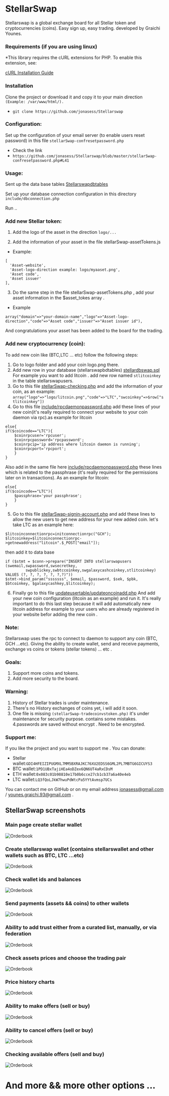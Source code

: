 # StellarSwap 
Stellarswap is a global exchange board for all Stellar token and cryptocurrencies (coins). Easy sign up, easy trading.
developed by Graichi Younes.

### Requirements (if you are using linux)

*This library requires the cURL extensions for PHP. To enable this extension, see:

   [cURL Installation Guide](http://php.net/manual/en/curl.installation.php)

### Installation

Clone the project or download it and copy it to your main direction ```(Example: /var/www/html/).```
* ``` git clone https://github.com/jonasess/Stellarswap ```

### Configuration:

Set up the configuration of your email server (to enable users reset password) in this file ``` stellarSwap-confresetpassword.php ```
* Check the link
* ``` https://github.com/jonasess/Stellarswap/blob/master/stellarSwap-confresetpassword.php#L41 ```

### Usage:

Sent up the data base tables [Stellarswapdbtables](https://github.com/jonasess/Stellarswap/blob/master/stellardbswap.sql)

Set up your database connection configuration in this directory ``` include/dbconnection.php ```

Run ..
### Add new Stellar token:
1. Add the logo of the asset in the direction ``` logo/... ```

2. Add the information of your asset in the file stellarSwap-assetTokens.js
* Example:
```
[
  'Asset-website',
  'Asset-logo-direction example: logo/myaaset.png',
  'Asset code',
  'Asset issuer'
],
```

3. Do the same step in the file stellarSwap-assetTokens.php , add your asset information in the $asset_tokes array .
* Example
```
array("domain"=>"your-domain-name","logo"=>"Asset-logo-direction","code"=>"Asset code","issuer"=>"Asset issuer id"),
```

And congratulations your asset has been added to the board for the trading.

### Add new cryptocurrency (coin):
To add new coin like (BTC,LTC ... etc) follow the following steps:
1. Go to logo folder and add your coin logo.png there.
2. Add new row in your database (stellarswapbdtables) [stellardbswap.sql](https://github.com/jonasess/Stellarswap/blob/master/stellardbswap.sql#L40)
For example you want to add litcoin . add new row named ``` stlitcoinkey ``` in the table stellarswapusers.
3. Go to this file [stellarSwap-checking.php](https://github.com/jonasess/Stellarswap/blob/master/stellarSwap-checking.php#L44)
 and add the information of your coin, as an example:
``` array("logo"=>"logo/litcoin.png","code"=>"LTC","swcoinkey"=>$row["stlitcoinkey"]) ```
4. Go to this file [include/rpcdaemonpassword.php](https://github.com/jonasess/Stellarswap/blob/master/include/rpcdaemonpassword.php#L16) add these lines of your new coin(it's really required to connect your website to your coin daemon via rpc).as example for litcoin
```
else{
if($coincode=="LTC"){
	$coinrpcuser='rpcuser';
	$coinrpcpassword='rpcpassword';
	$coinrpcip='ip address where litcoin daemon is running';
	$coinrpcport='rpcport';
	}
}
```
Also add in the same file here [include/rpcdaemonpassword.php](https://github.com/jonasess/Stellarswap/blob/master/include/rpcdaemonpassword.php#L29) these lines which is related to the passphrase (it's really required for the permissions later on in transactions). As an example for litcoin:
```
else{
if($coincode=="LTC"){
	$passphrase='your passphrase';
	}
}
```
5. Go to this file [stellarSwap-signin-account.php](https://github.com/jonasess/Stellarswap/blob/master/stellarSwap-signin-account.php#L88) and add these lines to allow the new users to get new address for your new added coin. let's take LTC as an example here:
```
$litcoinconnectionrpc=initconnectionrpc("GCH");
$litcoinkey=$litcoinconnectionrpc->getnewaddress("litcoin".$_POST["email"]);
```
then add it to data base
```
if ($stmt = $conn->prepare("INSERT INTO stellarswapusers (swemail,swpassword,swsecretkey,
         swpublickey,swbtccoinkey,swgalaxycashcoinkey,stlitcoinkey) VALUES (?, ?, ?, ?, ?, ?,?)")) 
$stmt->bind_param("sssssss", $email, $password, $sek, $pbk, $btcoinkey, $galaxycashkey,$litcoinkey);
```

6. Finally go to this file [updateusertable/updateoncoinadd.php](https://github.com/jonasess/Stellarswap/blob/master/updateusertable/updateoncoinadd.php)
And add your new coin configuration (litcoin as an example) and run it.
It's really important to do this last step because it will add automatically new litcoin address for example to your users who are already registered in your website befor adding the new coin .

### Note:
Stellarswap uses the rpc to connect to daemon to support any coin (BTC, GCH ...etc).
Giving the ability to create wallet, send and receive payments, exchange vs coins or tokens (stellar tokens) ... etc .

### Goals:
1. Support more coins and tokens.
2. Add more security to the board.

### Warning:
1. History of Stellar trades is under maintenance.
2. There's no History exchanges of coins yet, i will add it soon.
3. One file is missing ```(stellarSwap-tradecoinvstoken.php)``` it's under maintenance for security purpose. contains some mistakes.
4.passwords are saved without encrypt . Need to be encrypted.

### Support me:
If you like the project and you want to support me . You can donate:
* Stellar wallet:``` GDI4HFEIZIPUGMXL7MM5BXRAJKC76XU2EDSS6GML2PL7MBTG6GICUYS3 ```
* BTC wallet:``` 1PD1UBxTajiHEa4oDZex6QN6UT4aRxCDsM ```
* ETH wallet:``` 0x083c01b98810e17b0b6cce27cb1cb37a6a40e4eb ```
* LTC wallet:``` LQ3fQoLJkW7hwuPdWtcPa5YYtAvmsp7UCs ```

You can contact me on GitHub or on my email address jonasess@gmail.com / younes.graichi.93@gmail.com .

## StellarSwap screenshots

### Main page create stellar wallet
![Orderbook](https://raw.githubusercontent.com/jonasess/Stellarswap/master/screenshots/index.png)

### Create stellarswap wallet (contains stellarswallet and other wallets such as BTC, LTC ...etc)
![Orderbook](https://raw.githubusercontent.com/jonasess/Stellarswap/master/screenshots/createSWaccount.png)

### Check wallet ids and balances
![Orderbook](https://raw.githubusercontent.com/jonasess/Stellarswap/master/screenshots/SwAccountwallet.png)

### Send payments (assets && coins) to other wallets
![Orderbook](https://raw.githubusercontent.com/jonasess/Stellarswap/master/screenshots/sendpayments.png)

### Ability to add trust either from a curated list, manually, or via federation
![Orderbook](https://raw.githubusercontent.com/jonasess/Stellarswap/master/screenshots/trustline.png)

### Check assets prices and choose the trading pair
![Orderbook](https://raw.githubusercontent.com/jonasess/Stellarswap/master/screenshots/market.png)

### Price history charts
![Orderbook](https://raw.githubusercontent.com/jonasess/Stellarswap/master/screenshots/chart.png)

### Ability to make offers (sell or buy)
![Orderbook](https://raw.githubusercontent.com/jonasess/Stellarswap/master/screenshots/buyandsell.png)

### Ability to cancel offers (sell or buy)
![Orderbook](https://raw.githubusercontent.com/jonasess/Stellarswap/master/screenshots/canceloffer.png)

### Checking available offers (sell and buy)
![Orderbook](https://raw.githubusercontent.com/jonasess/Stellarswap/master/screenshots/sellandbuyoffers.png)

# And more && more other options ...
